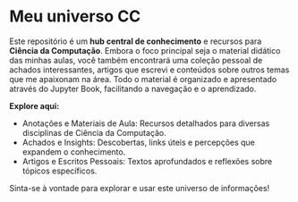 # Meu universo CC

Este repositório é um **hub central de conhecimento** e recursos para **Ciência da Computação**. Embora o foco principal seja o material didático das minhas aulas, você também encontrará uma coleção pessoal de achados interessantes, artigos que escrevi e conteúdos sobre outros temas que me apaixonam na área. Todo o material é organizado e apresentado através do Jupyter Book, facilitando a navegação e o aprendizado.

**Explore aqui:**

- Anotações e Materiais de Aula: Recursos detalhados para diversas disciplinas de Ciência da Computação.
- Achados e Insights: Descobertas, links úteis e percepções que expandem o conhecimento.
- Artigos e Escritos Pessoais: Textos aprofundados e reflexões sobre tópicos específicos.

Sinta-se à vontade para explorar e usar este universo de informações!
